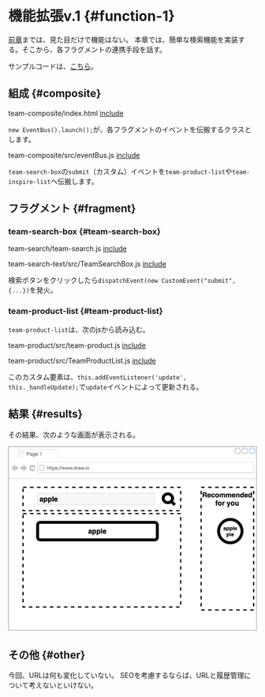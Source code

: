 # 機能拡張v.1 {#function-1}

[前章](./03_styling.html)までは、見た目だけで機能はない。
本章では、簡単な検索機能を実装する。そこから、各フラグメントの連携手段を話す。

<!-- textlint-disable -->

サンプルコードは、[こちら](https://github.com/Silver-birder/Introduction_to_Micro_Frontends/tree/main/contents/tutorial/21_client_side_composition_tutorial/src/04_function_1/)。

<!-- textlint-enable -->

## 組成 {#composite}

team-composite/index.html
[include](./src/04_function_1/src/team-composite/index.html)

`new EventBus().launch();`が、各フラグメントのイベントを伝搬するクラスとします。

team-composite/src/eventBus.js
[include](./src/04_function_1/src/team-composite/src/eventBus.js)

`team-search-box`の`submit`（カスタム）イベントを`team-product-list`や`team-inspire-list`へ伝搬します。

## フラグメント {#fragment}
### team-search-box {#team-search-box}

team-search/team-search.js
[include](./src/04_function_1/src/team-search/team-search.js)

team-search-text/src/TeamSearchBox.js
[include](./src/04_function_1/src/team-search/src/TeamSearchBox.js)

検索ボタンをクリックしたら`dispatchEvent(new CustomEvent("submit",{...})`を発火。

### team-product-list {#team-product-list}
`team-product-list`は、次のjsから読み込む。

team-product/src/team-product.js
[include](./src/04_function_1/src/team-product/team-product.js)

team-product/src/TeamProductList.js
[include](./src/04_function_1/src/team-product/src/TeamProductList.js)

このカスタム要素は、`this.addEventListener('update', this._handleUpdate);`で`update`イベントによって更新される。

## 結果 {#results}

その結果、次のような画面が表示される。

![04_function_1_client_side_composition_tutorial](../../../assets/images/drawio/tutorial/04_function_1_client_side_composition_tutorial.png)

## その他 {#other}

今回、URLは何も変化していない。
SEOを考慮するならば、URLと履歴管理について考えないといけない。